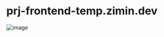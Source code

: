 # prj-frontend-temp.zimin.dev
![image](https://github.com/user-attachments/assets/a14065e4-88e5-4500-9451-d05ce383bee6)
